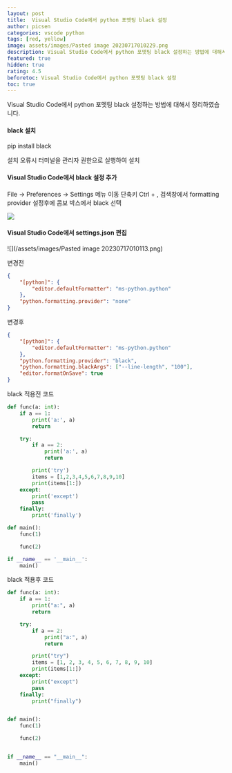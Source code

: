 ```yaml
---
layout: post
title:  Visual Studio Code에서 python 포멧팅 black 설정
author: picsen
categories: vscode python
tags: [red, yellow]
image: assets/images/Pasted image 20230717010229.png
description: Visual Studio Code에서 python 포멧팅 black 설정하는 방법에 대해서 정리하였습니다.
featured: true
hidden: true
rating: 4.5
beforetoc: Visual Studio Code에서 python 포멧팅 black 설정
toc: true
---
```


Visual Studio Code에서 python 포멧팅 black 설정하는 방법에 대해서 정리하였습니다.

#### black 설치

pip install black

설치 오류시 터미널을 관리자 권한으로 실행하여 설치


#### Visual Studio Code에서 black 설정 추가
File -> Preferences -> Settings 메뉴 이동
단축키 Ctrl + ,
검색창에서 formatting provider 설정후에 콤보 박스에서 black 선택  
 

![](https://blog.kakaocdn.net/dn/cb7vXs/btslC4Ayd9Y/kMkss3jcSNU9FOnwkOdvVK/img.png)

#### Visual Studio Code에서 settings.json 편집

![](/assets/images/Pasted image 20230717010113.png)

변경전
```json
{
    "[python]": {
        "editor.defaultFormatter": "ms-python.python"
    },
    "python.formatting.provider": "none"
}
```

변경후
```json
{
    "[python]": {
        "editor.defaultFormatter": "ms-python.python"
    },
    "python.formatting.provider": "black",
    "python.formatting.blackArgs": ["--line-length", "100"],
    "editor.formatOnSave": true
}
```

black 적용전 코드
```python
def func(a: int):
    if a == 1:
        print('a:', a)
        return

    try:
        if a == 2:
            print('a:', a)
            return

        print('try')
        items = [1,2,3,4,5,6,7,8,9,10]
        print(items[1:])
    except:
        print('except')
        pass
    finally:
        print('finally')

def main():
    func(1)

    func(2)

if __name__ == '__main__':
    main()

```

black 적용후 코드
```python
def func(a: int):
    if a == 1:
        print("a:", a)
        return

    try:
        if a == 2:
            print("a:", a)
            return

        print("try")
        items = [1, 2, 3, 4, 5, 6, 7, 8, 9, 10]
        print(items[1:])
    except:
        print("except")
        pass
    finally:
        print("finally")


def main():
    func(1)

    func(2)


if __name__ == "__main__":
    main()
```